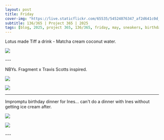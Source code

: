 ```yaml
---
layout: post
title: Friday
cover-img: "https://live.staticflickr.com/65535/54524076347_af2d641c0d_h.jpg"
subtitle: 136/365 | Project 365 | 2025
tags: [blog, 2025, project 365, 136/365, friday, may, sneakers, birthday, lees]
---
```

<style>
  .intro-header.big-img {
    background-position:center; 
  }
</style>
Lotus made Tiff a drink - Matcha cream coconut water.
<p class="post-img-wrap">
  <img src="https://live.staticflickr.com/65535/54524944381_f352549029_h.jpg">
</p>
---

NBYs. Fragment x Travis Scotts inspired.
<p class="post-img-wrap">
  <img src="https://live.staticflickr.com/65535/54524076142_5243ef5f6a_h.jpg">
</p>
<p class="post-img-wrap">
  <img src="https://live.staticflickr.com/65535/54525134479_e7f0afa4c2_h.jpg">
</p>

---
Impromptu birthday dinner for Ines... can't do a dinner with Ines without getting ice cream after.
<p class="post-img-wrap">
  <img src="https://live.staticflickr.com/65535/54524076512_97723c1a1b_h.jpg">
</p>
<p class="post-img-wrap">
  <img src="https://live.staticflickr.com/65535/54525134974_1a502ee31d_h.jpg">
</p>
---
